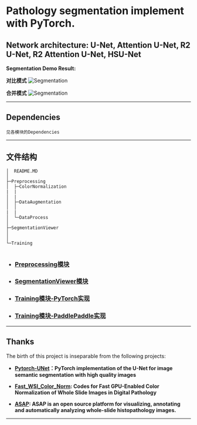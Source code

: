<!--
 * @Author: TJUZQC
 * @Date: 2020-09-27 12:40:56
 * @LastEditors: TJUZQC
 * @LastEditTime: 2020-11-25 10:08:46
 * @Description: None
-->
# Pathology segmentation implement with PyTorch.
## Network architecture: U-Net, Attention U-Net, R2 U-Net, R2 Attention U-Net,  HSU-Net

**Segmentation Demo Result:**

**对比模式**
![Segmentation](http://pic.tjuzqc.top/%E5%BE%AE%E4%BF%A1%E6%88%AA%E5%9B%BE_20200927130059.png)

**合并模式**
![Segmentation](http://pic.tjuzqc.top/%E5%BE%AE%E4%BF%A1%E6%88%AA%E5%9B%BE_20200927130120.png)

---
## Dependencies

```
见各模块的Dependencies
```

---
## 文件结构
```
│  README.MD
│
├─Preprocessing
│  ├─ColorNormalization
|  |
│  |    
│  ├─DataAugmentation
│  │
|  |        
│  └─DataProcess
│          
├─SegmentationViewer
│
│          
└─Training
            
```
- ### [Preprocessing模块](./Preprocessing/README.md)

- ### [SegmentationViewer模块](./SegmentationViewer/README.md)

- ### [Training模块-PyTorch实现](./Training/pytorch/README.md)

- ### [Training模块-PaddlePaddle实现](./Training/paddlepaddle/README.md)

---
## Thanks

The birth of this project is inseparable from the following projects:

- **[Pytorch-UNet](https://github.com/milesial/Pytorch-UNet)：PyTorch implementation of the U-Net for image semantic segmentation with high quality images**

- **[Fast_WSI_Color_Norm](https://github.com/abhinavdhere/Fast_WSI_Color_Norm.git): Codes for Fast GPU-Enabled Color Normalization of Whole Slide Images in Digital Pathology**

- **[ASAP](https://github.com/computationalpathologygroup/ASAP.git): ASAP is an open source platform for visualizing, annotating and automatically analyzing whole-slide histopathology images.**

---